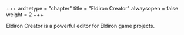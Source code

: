 +++
archetype = "chapter"
title = "Eldiron Creator"
alwaysopen = false
weight = 2
+++

Eldiron Creator is a powerful editor for Eldiron game projects.


